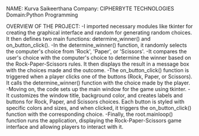 NAME: Kurva Saikeerthana 
Company: CIPHERBYTE TECHNOLOGIES
Domain:Python Programming


OVERVIEW OF THE PROJECT: 
-I imported necessary modules like tkinter for creating the graphical interface and random for generating random choices. It then defines two main functions: determine_winner() and on_button_click(). 
-In the determine_winner() function, it randomly selects the computer's choice from 'Rock', 'Paper', or 'Scissors'. 
-It compares the user's choice with the computer's choice to determine the winner based on the Rock-Paper-Scissors rules. It then displays the result in a message box with the choices made and the outcome. 
-The on_button_click() function is triggered when a player clicks one of the buttons (Rock, Paper, or Scissors). It calls the determine_winner() function with the choice made by the player. -Moving on, the code sets up the main window for the game using tkinter. 
-It customizes the window title, background color, and creates labels and buttons for Rock, Paper, and Scissors choices. Each button is styled with specific colors and sizes, and when clicked, it triggers the on_button_click() function with the corresponding choice. 
-Finally, the root.mainloop() function runs the application, displaying the Rock-Paper-Scissors game interface and allowing players to interact with it.
